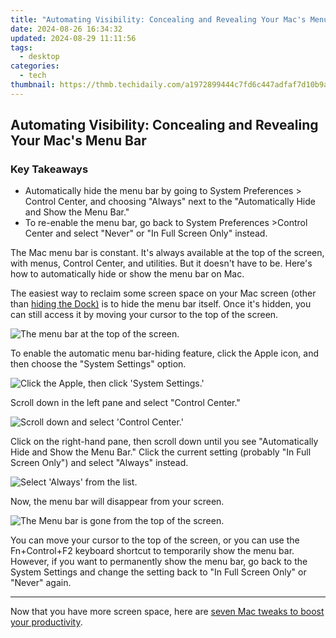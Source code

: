 ```yaml
---
title: "Automating Visibility: Concealing and Revealing Your Mac's Menu Bar"
date: 2024-08-26 16:34:32
updated: 2024-08-29 11:11:56
tags:
  - desktop
categories:
  - tech
thumbnail: https://thmb.techidaily.com/a1972899444c7fd6c447adfaf7d10b9ab8c7ebd024be2fc74b2760fa4d84aacb.jpg
---
```


## Automating Visibility: Concealing and Revealing Your Mac's Menu Bar

### Key Takeaways

* Automatically hide the menu bar by going to System Preferences > Control Center, and choosing "Always" next to the "Automatically Hide and Show the Menu Bar."
* To re-enable the menu bar, go back to System Preferences >Control Center and select "Never" or "In Full Screen Only" instead.

 The Mac menu bar is constant. It's always available at the top of the screen, with menus, Control Center, and utilities. But it doesn't have to be. Here's how to automatically hide or show the menu bar on Mac.

 The easiest way to reclaim some screen space on your Mac screen (other than [hiding the Dock)](https://instagram-videos.techidaily.com/2024-approved-achieve-massive-momentum-hit-1k-ig-gains-monthly/) is to hide the menu bar itself. Once it's hidden, you can still access it by moving your cursor to the top of the screen.

![The menu bar at the top of the screen.](https://static1.howtogeekimages.com/wordpress/wp-content/uploads/2024/01/1-menu-bar-at-top.png) 

 To enable the automatic menu bar-hiding feature, click the Apple icon, and then choose the "System Settings" option.

![Click the Apple, then click 'System Settings.'](https://static1.howtogeekimages.com/wordpress/wp-content/uploads/2024/01/2-click-apple-click-systme-settings.png) 

 Scroll down in the left pane and select "Control Center."

![Scroll down and select 'Control Center.'](https://static1.howtogeekimages.com/wordpress/wp-content/uploads/2024/01/3-scroll-down-select-control-center.png) 

 Click on the right-hand pane, then scroll down until you see "Automatically Hide and Show the Menu Bar." Click the current setting (probably "In Full Screen Only") and select "Always" instead. 

![Select 'Always' from the list.](https://static1.howtogeekimages.com/wordpress/wp-content/uploads/2024/01/4-select-always.png) 

 Now, the menu bar will disappear from your screen.

![The Menu bar is gone from the top of the screen.](https://static1.howtogeekimages.com/wordpress/wp-content/uploads/2024/01/5-menu-bar-gone.png) 

 You can move your cursor to the top of the screen, or you can use the Fn+Control+F2 keyboard shortcut to temporarily show the menu bar. However, if you want to permanently show the menu bar, go back to the System Settings and change the setting back to "In Full Screen Only" or "Never" again. 

---

 Now that you have more screen space, here are [seven Mac tweaks to boost your productivity](https://change-location.techidaily.com/in-2024-ways-to-trade-pokemon-go-from-far-away-on-samsung-galaxy-f15-5g-drfone-by-drfone-virtual-android/).

<ins class="adsbygoogle"
     style="display:block"
     data-ad-format="autorelaxed"
     data-ad-client="ca-pub-7571918770474297"
     data-ad-slot="1223367746"></ins>



<ins class="adsbygoogle"
     style="display:block"
     data-ad-client="ca-pub-7571918770474297"
     data-ad-slot="8358498916"
     data-ad-format="auto"
     data-full-width-responsive="true"></ins>
